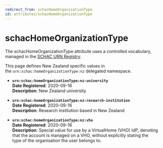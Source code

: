 ```yaml
---
redirect_from: schacHomeOrganizationType
id: attributes/schacHomeOrganizationType
---
```

# schacHomeOrganizationType

The schacHomeOrganizationType attribute uses a controlled vocabulary, managed in the [SCHAC URN Registry](https://wiki.refeds.org/display/STAN/SCHAC+URN+Registry).

This page defines New Zealand specific values in the `urn:schac:homeOrganizationType:nz` delegated namespace.

*   **`urn:schac:homeOrganizationType:nz:university`**   
    **Date Registered**: 2020-09-16  
    **Description**: New Zealand university  
      
    
*   **`urn:schac:homeOrganizationType:nz:research-institution`**  
    **Date Registered**: 2020-09-16  
    **Description**: Research institution based in New Zealand  
      
    
*   **`urn:schac:homeOrganizationType:nz:vho`**  
    **Date Registered**: 2020-09-16  
    **Description**: Special value for use by a VirtualHome (VHO) IdP, denoting that the account is managed on a VHO, without explicitly stating the type of the organisation the user belongs to.
